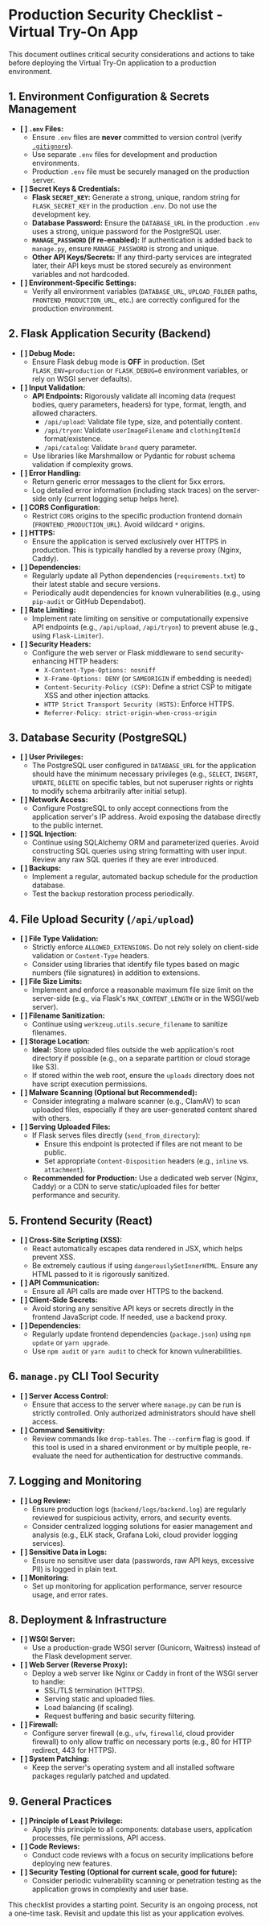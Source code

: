 # Production Security Checklist - Virtual Try-On App

This document outlines critical security considerations and actions to take before deploying the Virtual Try-On application to a production environment.

## 1. Environment Configuration & Secrets Management

* **[ ] `.env` Files:**
  * Ensure `.env` files are **never** committed to version control (verify [`.gitignore`](.gitignore )).
  * Use separate `.env` files for development and production environments.
  * Production `.env` file must be securely managed on the production server.
* **[ ] Secret Keys & Credentials:**
  * **Flask `SECRET_KEY`:** Generate a strong, unique, random string for `FLASK_SECRET_KEY` in the production `.env`. Do not use the development key.
  * **Database Password:** Ensure the `DATABASE_URL` in the production `.env` uses a strong, unique password for the PostgreSQL user.
  * **`MANAGE_PASSWORD` (if re-enabled):** If authentication is added back to `manage.py`, ensure `MANAGE_PASSWORD` is strong and unique.
  * **Other API Keys/Secrets:** If any third-party services are integrated later, their API keys must be stored securely as environment variables and not hardcoded.
* **[ ] Environment-Specific Settings:**
  * Verify all environment variables (`DATABASE_URL`, `UPLOAD_FOLDER` paths, `FRONTEND_PRODUCTION_URL`, etc.) are correctly configured for the production environment.

## 2. Flask Application Security (Backend)

* **[ ] Debug Mode:**
  * Ensure Flask debug mode is **OFF** in production. (Set `FLASK_ENV=production` or `FLASK_DEBUG=0` environment variables, or rely on WSGI server defaults).
* **[ ] Input Validation:**
  * **API Endpoints:** Rigorously validate all incoming data (request bodies, query parameters, headers) for type, format, length, and allowed characters.
    * `/api/upload`: Validate file type, size, and potentially content.
    * `/api/tryon`: Validate `userImageFilename` and `clothingItemId` format/existence.
    * `/api/catalog`: Validate `brand` query parameter.
  * Use libraries like Marshmallow or Pydantic for robust schema validation if complexity grows.
* **[ ] Error Handling:**
  * Return generic error messages to the client for 5xx errors.
  * Log detailed error information (including stack traces) on the server-side only (current logging setup helps here).
* **[ ] CORS Configuration:**
  * Restrict `CORS` origins to the specific production frontend domain (`FRONTEND_PRODUCTION_URL`). Avoid wildcard `*` origins.
* **[ ] HTTPS:**
  * Ensure the application is served exclusively over HTTPS in production. This is typically handled by a reverse proxy (Nginx, Caddy).
* **[ ] Dependencies:**
  * Regularly update all Python dependencies (`requirements.txt`) to their latest stable and secure versions.
  * Periodically audit dependencies for known vulnerabilities (e.g., using `pip-audit` or GitHub Dependabot).
* **[ ] Rate Limiting:**
  * Implement rate limiting on sensitive or computationally expensive API endpoints (e.g., `/api/upload`, `/api/tryon`) to prevent abuse (e.g., using `Flask-Limiter`).
* **[ ] Security Headers:**
  * Configure the web server or Flask middleware to send security-enhancing HTTP headers:
    * `X-Content-Type-Options: nosniff`
    * `X-Frame-Options: DENY` (or `SAMEORIGIN` if embedding is needed)
    * `Content-Security-Policy (CSP)`: Define a strict CSP to mitigate XSS and other injection attacks.
    * `HTTP Strict Transport Security (HSTS)`: Enforce HTTPS.
    * `Referrer-Policy: strict-origin-when-cross-origin`

## 3. Database Security (PostgreSQL)

* **[ ] User Privileges:**
  * The PostgreSQL user configured in `DATABASE_URL` for the application should have the minimum necessary privileges (e.g., `SELECT`, `INSERT`, `UPDATE`, `DELETE` on specific tables, but not superuser rights or rights to modify schema arbitrarily after initial setup).
* **[ ] Network Access:**
  * Configure PostgreSQL to only accept connections from the application server's IP address. Avoid exposing the database directly to the public internet.
* **[ ] SQL Injection:**
  * Continue using SQLAlchemy ORM and parameterized queries. Avoid constructing SQL queries using string formatting with user input. Review any raw SQL queries if they are ever introduced.
* **[ ] Backups:**
  * Implement a regular, automated backup schedule for the production database.
  * Test the backup restoration process periodically.

## 4. File Upload Security (`/api/upload`)

* **[ ] File Type Validation:**
  * Strictly enforce `ALLOWED_EXTENSIONS`. Do not rely solely on client-side validation or `Content-Type` headers.
  * Consider using libraries that identify file types based on magic numbers (file signatures) in addition to extensions.
* **[ ] File Size Limits:**
  * Implement and enforce a reasonable maximum file size limit on the server-side (e.g., via Flask's `MAX_CONTENT_LENGTH` or in the WSGI/web server).
* **[ ] Filename Sanitization:**
  * Continue using `werkzeug.utils.secure_filename` to sanitize filenames.
* **[ ] Storage Location:**
  * **Ideal:** Store uploaded files outside the web application's root directory if possible (e.g., on a separate partition or cloud storage like S3).
  * If stored within the web root, ensure the `uploads` directory does not have script execution permissions.
* **[ ] Malware Scanning (Optional but Recommended):**
  * Consider integrating a malware scanner (e.g., ClamAV) to scan uploaded files, especially if they are user-generated content shared with others.
* **[ ] Serving Uploaded Files:**
  * If Flask serves files directly (`send_from_directory`):
    * Ensure this endpoint is protected if files are not meant to be public.
    * Set appropriate `Content-Disposition` headers (e.g., `inline` vs. `attachment`).
  * **Recommended for Production:** Use a dedicated web server (Nginx, Caddy) or a CDN to serve static/uploaded files for better performance and security.

## 5. Frontend Security (React)

* **[ ] Cross-Site Scripting (XSS):**
  * React automatically escapes data rendered in JSX, which helps prevent XSS.
  * Be extremely cautious if using `dangerouslySetInnerHTML`. Ensure any HTML passed to it is rigorously sanitized.
* **[ ] API Communication:**
  * Ensure all API calls are made over HTTPS to the backend.
* **[ ] Client-Side Secrets:**
  * Avoid storing any sensitive API keys or secrets directly in the frontend JavaScript code. If needed, use a backend proxy.
* **[ ] Dependencies:**
  * Regularly update frontend dependencies (`package.json`) using `npm update` or `yarn upgrade`.
  * Use `npm audit` or `yarn audit` to check for known vulnerabilities.

## 6. `manage.py` CLI Tool Security

* **[ ] Server Access Control:**
  * Ensure that access to the server where `manage.py` can be run is strictly controlled. Only authorized administrators should have shell access.
* **[ ] Command Sensitivity:**
  * Review commands like `drop-tables`. The `--confirm` flag is good. If this tool is used in a shared environment or by multiple people, re-evaluate the need for authentication for destructive commands.

## 7. Logging and Monitoring

* **[ ] Log Review:**
  * Ensure production logs (`backend/logs/backend.log`) are regularly reviewed for suspicious activity, errors, and security events.
  * Consider centralized logging solutions for easier management and analysis (e.g., ELK stack, Grafana Loki, cloud provider logging services).
* **[ ] Sensitive Data in Logs:**
  * Ensure no sensitive user data (passwords, raw API keys, excessive PII) is logged in plain text.
* **[ ] Monitoring:**
  * Set up monitoring for application performance, server resource usage, and error rates.

## 8. Deployment & Infrastructure

* **[ ] WSGI Server:**
  * Use a production-grade WSGI server (Gunicorn, Waitress) instead of the Flask development server.
* **[ ] Web Server (Reverse Proxy):**
  * Deploy a web server like Nginx or Caddy in front of the WSGI server to handle:
    * SSL/TLS termination (HTTPS).
    * Serving static and uploaded files.
    * Load balancing (if scaling).
    * Request buffering and basic security filtering.
* **[ ] Firewall:**
  * Configure server firewall (e.g., `ufw`, `firewalld`, cloud provider firewall) to only allow traffic on necessary ports (e.g., 80 for HTTP redirect, 443 for HTTPS).
* **[ ] System Patching:**
  * Keep the server's operating system and all installed software packages regularly patched and updated.

## 9. General Practices

* **[ ] Principle of Least Privilege:**
  * Apply this principle to all components: database users, application processes, file permissions, API access.
* **[ ] Code Reviews:**
  * Conduct code reviews with a focus on security implications before deploying new features.
* **[ ] Security Testing (Optional for current scale, good for future):**
  * Consider periodic vulnerability scanning or penetration testing as the application grows in complexity and user base.

This checklist provides a starting point. Security is an ongoing process, not a one-time task. Revisit and update this list as your application evolves.
